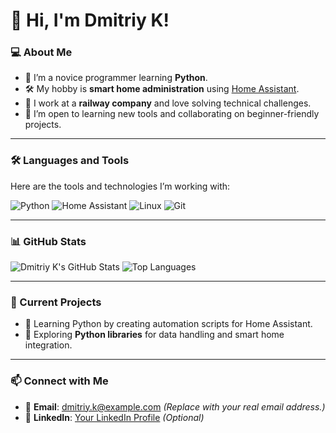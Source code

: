 # 👋 Hi, I'm Dmitriy K!

### 💻 About Me
- 🌱 I’m a novice programmer learning **Python**.
- 🛠️ My hobby is **smart home administration** using [Home Assistant](https://www.home-assistant.io/).
- 🚉 I work at a **railway company** and love solving technical challenges.
- 🤔 I’m open to learning new tools and collaborating on beginner-friendly projects.

---

### 🛠️ Languages and Tools
Here are the tools and technologies I’m working with:

![Python](https://img.shields.io/badge/-Python-333?logo=python)
![Home Assistant](https://img.shields.io/badge/-Home%20Assistant-41BDF5?logo=home-assistant)
![Linux](https://img.shields.io/badge/-Linux-FCC624?logo=linux)
![Git](https://img.shields.io/badge/-Git-F05032?logo=git)

---

### 📊 GitHub Stats
![Dmitriy K's GitHub Stats](https://github-readme-stats.vercel.app/api?username=DmitriyK&show_icons=true&theme=radical)
![Top Languages](https://github-readme-stats.vercel.app/api/top-langs/?username=DmitriyK&layout=compact&theme=radical)

---

### 🌟 Current Projects
- 🔧 Learning Python by creating automation scripts for Home Assistant.
- 📘 Exploring **Python libraries** for data handling and smart home integration.

---

### 📫 Connect with Me
- 📩 **Email**: dmitriy.k@example.com *(Replace with your real email address.)*
- 💼 **LinkedIn**: [Your LinkedIn Profile](https://linkedin.com/in/your-profile) *(Optional)*
